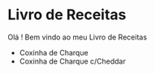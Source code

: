 # Livro de Receitas

Olá ! Bem vindo ao meu Livro de Receitas

- Coxinha de Charque
- Coxinha de Charque c/Cheddar
